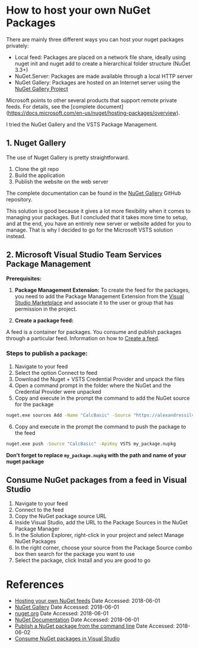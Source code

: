 # How to host your own NuGet Packages

There are mainly three different ways you can host your nuget packages privately:

* Local feed: Packages are placed on a network file share, ideally using nuget init and nuget add to create a hierarchical folder structure (NuGet 3.3+)
* NuGet.Server: Packages are made available through a local HTTP server
* NuGet Gallery: Packages are hosted on an Internet server using the [NuGet Gallery Project](https://github.com/NuGet/NuGetGallery#build-and-run-the-gallery-in-arbitrary-number-easy-steps)

Microsoft points to other several products that support remote private feeds. For details, see the [complete document]
(https://docs.microsoft.com/en-us/nuget/hosting-packages/overview).

I tried the NuGet Gallery and the VSTS Package Management.

## 1. Nuget Gallery

The use of Nuget Gallery is pretty straightforward.

1. Clone the git repo
2. Build the application
3. Publish the website on the web server

The complete documentation can be found in the [NuGet Gallery](https://github.com/NuGet/NuGetGallery#nuget-gallery--where-packages-are-found) GitHub repository.

This solution is good because it gives a lot more flexibility when it comes to managing your packages. But I concluded that it takes more time to setup, and at the end, you have an entirely new server or website added for you to manage. That is why I decided to go for the Microsoft VSTS solution instead.

## 2. Microsoft Visual Studio Team Services Package Management

**Prerequisites:**

1. **Package Management Extension:** To create the feed for the packages, you need to add the Package Management Extension from the [Visual Studio Marketplace](https://marketplace.visualstudio.com/items?itemName=ms.feed) and associate it to the user or group that has permission in the project.

2. **Create a package feed:**

A feed is a container for packages. You consume and publish packages through a particular feed. Information on how to [Create a feed](https://docs.microsoft.com/en-ca/vsts/package/feeds/create-feed).

### Steps to publish a package:

1. Navigate to your feed
2. Select the option Connect to feed
3. Download the Nuget + VSTS Credential Provider and unpack the files
4. Open a command prompt in the folder where the NuGet and the Credential Provider were unpacked
5. Copy and execute in the prompt the command to add the NuGet source for the package
```Bash
nuget.exe sources Add -Name "CalcBasic" -Source "https://alexandressilva.pkgs.visualstudio.com/_packaging/CalcBasic/nuget/v3/index.json"
```
6. Copy and execute in the prompt the command to push the package to the feed
```Bash
nuget.exe push -Source "CalcBasic" -ApiKey VSTS my_package.nupkg
```
**Don't forget to replace `my_package.nupkg` with the path and name of your nuget package**

## Consume NuGet packages from a feed in Visual Studio

1. Navigate to your feed
2. Connect to the feed
3. Copy the NuGet package source URL
4. Inside Visual Studio, add the URL to the Package Sources in the NuGet Package Manager
5. In the Solution Explorer, right-click in your project and select Manage NuGet Packages
6. In the right corner, choose your source from the Package Source combo box then search for the package you want to use
7. Select the package, click Install and you are good to go

# References

- [Hosting your own NuGet feeds](https://docs.microsoft.com/en-us/nuget/hosting-packages/overview) Date Accessed: 2018-06-01
- [NuGet Gallery](https://github.com/NuGet/NuGetGallery#nuget-gallery--where-packages-are-found) Date Accessed: 2018-06-01
- [nuget.org](http://nuget.org/) Date Accessed: 2018-06-01
- [NuGet Documentation](https://docs.microsoft.com/en-us/nuget/) Date Accessed: 2018-06-01
- [Publish a NuGet package from the command line](https://www.visualstudio.com/docs/package/nuget/publish) Date Accessed: 2018-06-02
- [Consume NuGet packages in Visual Studio](https://docs.microsoft.com/en-ca/vsts/package/nuget/consume)

